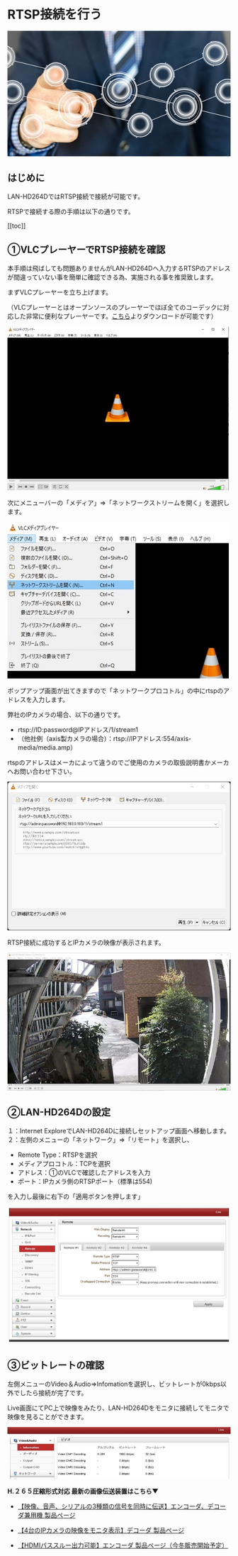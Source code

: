 # RTSP接続を行う

![](./images/decoder-rtsp/000.jpg)

## はじめに

LAN-HD264DではRTSP接続で接続が可能です。

RTSPで接続する際の手順は以下の通りです。

[[toc]]

## ①VLCプレーヤーでRTSP接続を確認

本手順は飛ばしても問題ありませんがLAN-HD264Dへ入力するRTSPのアドレスが間違っていない事を簡単に確認できる為、実施される事を推奨致します。

まずVLCプレーヤーを立ち上げます。

（VLCプレーヤーとはオープンソースのプレーヤーでほぼ全てのコーデックに対応した非常に便利なプレーヤーです。[こちら](https://www.videolan.org/vlc/index.ja.html)よりダウンロードが可能です）

![](./images/decoder-rtsp/001.jpg)

次にメニューバーの「メディア」⇒「ネットワークストリームを開く」を選択します。

![](./images/decoder-rtsp/002.jpg)

ポップアップ画面が出てきますので「ネットワークプロコトル」の中にrtspのアドレスを入力します。

弊社のIPカメラの場合、以下の通りです。
- rtsp://ID:password@IPアドレス/1/stream1
- （他社例（axis製カメラの場合）：rtsp://IPアドレス:554/axis-media/media.amp）

rtspのアドレスはメーカによって違うのでご使用のカメラの取扱説明書かメーカへお問い合わせ下さい。

![](./images/decoder-rtsp/003.jpg)

RTSP接続に成功するとIPカメラの映像が表示されます。

![](./images/decoder-rtsp/003a.jpg)

## ②LAN-HD264Dの設定

１：Internet ExploreでLAN-HD264Dに接続しセットアップ画面へ移動します。
２：左側のメニューの「ネットワーク」⇒「リモート」を選択し、

- Remote Type：RTSPを選択
- メディアプロコトル：TCPを選択
- アドレス：①のVLCで確認したアドレスを入力
- ポート：IPカメラ側のRTSPポート（標準は554)

を入力し最後に右下の「適用ボタンを押します」

![](./images/decoder-rtsp/004.jpg)

## ③ビットレートの確認

左側メニューのVideo＆Audio⇒Infomationを選択し、ビットレートが0kbps以外でしたら接続が完了です。

Live画面にてPC上で映像をみたり、LAN-HD264Dをモニタに接続してモニタで映像を見ることができます。

![](./images/decoder-rtsp/005.jpg)

**H.２６５圧縮形式対応 最新の画像伝送装置はこちら▼**
- [【映像、音声、シリアルの3種類の信号を同時に伝送】エンコーダ、デコーダ兼用機 製品ページ](https://isecj.jp/transfer/lan-uhd265ed)

- [【4台のIPカメラの映像をモニタ表示】デコーダ 製品ページ](https://isecj.jp/transfer/lan-uhd265d-1)

- [【HDMIパススルー出力可能】エンコーダ 製品ページ（今冬販売開始予定）]()